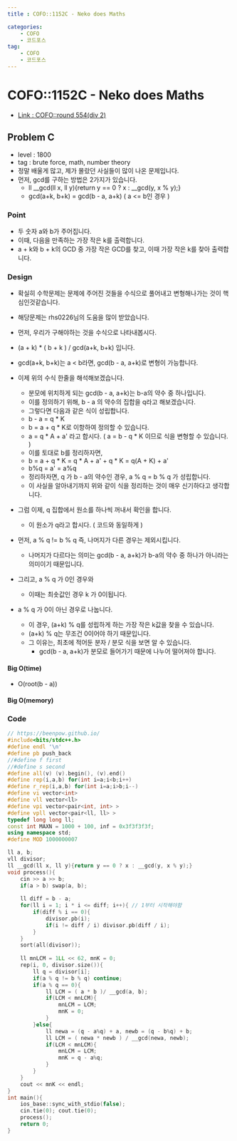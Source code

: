 ```yaml
---
title : COFO::1152C - Neko does Maths

categories:
    - COFO
    - 코드포스
tag:
    - COFO
    - 코드포스
---
```

# COFO::1152C - Neko does Maths
- [Link : COFO::round 554(div 2)](https://codeforces.com/problemset/problem/1152/C)

## Problem C

- level : 1800
- tag : brute force, math, number theory
- 정말 배울게 많고, 제가 몰랐던 사실들이 많이 나온 문제입니다.
- 먼저, gcd를 구하는 방법은 2가지가 있습니다.
  - ll __gcd(ll x, ll y){return y == 0 ? x : __gcd(y, x % y);}
  - gcd(a+k, b+k) = gcd(b - a, a+k) ( a <= b인 경우 )

### Point
- 두 숫자 a와 b가 주어집니다.
- 이때, 다음을 만족하는 가장 작은 k를 출력합니다.
- a + k와 b + k의 GCD 중 가장 작은 GCD를 찾고, 이때 가장 작은 k를 찾아 출력합니다.

### Design
- 확실히 수학문제는 문제에 주어진 것들을 수식으로 풀어내고 변형해나가는 것이 핵심인것같습니다.
- 해당문제는 rhs0226님의 도움을 많이 받았습니다.

- 먼저, 우리가 구해야하는 것을 수식으로 나타내봅시다.
- (a + k) * ( b + k ) / gcd(a+k, b+k) 입니다.
- gcd(a+k, b+k)는 a < b라면, gcd(b - a, a+k)로 변형이 가능합니다.
- 이제 위의 수식 한줄을 해석해보겠습니다.
  - 분모에 위치하게 되는 gcd(b - a, a+k)는 b-a의 약수 중 하나입니다.
  - 이를 정의하기 위해, b - a 의 약수의 집합을 q라고 해보겠습니다.
  - 그렇다면 다음과 같은 식이 성립합니다.
  - b - a = q * K
  - b = a + q * K로 이항하여 정의할 수 있습니다.
  - a = q * A + a' 라고 합시다. ( a = b - q * K  이므로 식을 변형할 수 있습니다. )
  - 이를 토대로 b를 정리하자면,
  - b = a + q * K = q * A + a' + q * K  = q(A + K) + a'
  - b%q = a' = a%q
  - 정리하자면, q 가 b - a의 약수인 경우, a % q = b % q 가 성립합니다.
  - 이 사실을 알아내기까지 위와 같이 식을 정리하는 것이 매우 신기하다고 생각합니다.
- 그럼 이제, q 집합에서 원소를 하나씩 꺼내서 확인을 합니다.
  - 이 원소가 q라고 합시다. ( 코드와 동일하게 )
- 먼저, a % q != b % q 즉, 나머지가 다른 경우는 제외시킵니다.
  - 나머지가 다르다는 의미는 gcd(b - a, a+k)가 b-a의 약수 중 하나가 아니라는 의미이기 때문입니다.
- 그리고, a % q 가 0인 경우와
  - 이때는 최솟값인 경우 k 가 0이됩니다.
- a % q 가 0이 아닌 경우로 나눕니다.
  - 이 경우, (a+k) % q를 성립하게 하는 가장 작은 k값을 찾을 수 있습니다.
  - (a+k) % q는 무조건 0이어야 하기 때문입니다.
  - 그 이유는, 최초에 적어둔 분자 / 분모 식을 보면 알 수 있습니다.
    - gcd(b - a, a+k)가 분모로 들어가기 때문에 나누어 떨어져야 합니다.

#### Big O(time)
- O(root(b - a))

#### Big O(memory)

### Code

```cpp
// https://beenpow.github.io/
#include<bits/stdc++.h>
#define endl '\n'
#define pb push_back
//#define f first
//#define s second
#define all(v) (v).begin(), (v).end()
#define rep(i,a,b) for(int i=a;i<b;i++)
#define r_rep(i,a,b) for(int i=a;i>b;i--)
#define vi vector<int>
#define vll vector<ll>
#define vpi vector<pair<int, int> >
#define vpll vector<pair<ll, ll> >
typedef long long ll;
const int MAXN = 1000 + 100, inf = 0x3f3f3f3f;
using namespace std;
#define MOD 1000000007

ll a, b;
vll divisor;
ll __gcd(ll x, ll y){return y == 0 ? x : __gcd(y, x % y);}
void process(){
    cin >> a >> b;
    if(a > b) swap(a, b);
    
    ll diff = b - a;
    for(ll i = 1; i * i <= diff; i++){ // 1부터 시작해야함
        if(diff % i == 0){
            divisor.pb(i);
            if(i != diff / i) divisor.pb(diff / i);
        }
    }
    sort(all(divisor));
    
    ll mnLCM = 1LL << 62, mnK = 0;
    rep(i, 0, divisor.size()){
        ll q = divisor[i];
        if(a % q != b % q) continue;
        if(a % q == 0){
            ll LCM = ( a * b )/ __gcd(a, b);
            if(LCM < mnLCM){
                mnLCM = LCM;
                mnK = 0;
            }
        }else{
            ll newa = (q - a%q) + a, newb = (q - b%q) + b;
            ll LCM = ( newa * newb ) / __gcd(newa, newb);
            if(LCM < mnLCM){
                mnLCM = LCM;
                mnK = q - a%q;
            }
        }
    }
    cout << mnK << endl;
}
int main(){
    ios_base::sync_with_stdio(false);
    cin.tie(0); cout.tie(0);
    process();
    return 0;
}
```
